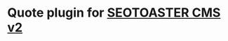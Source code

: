 Quote plugin for [SEOTOASTER CMS v2](http://www.seotoaster.com/)
==========================================

